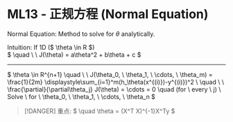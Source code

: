 # ML13 - 正规方程 (Normal Equation)

Normal Equation: Method to solve for $\theta$ analytically.

Intuition: If 1D ($ \theta \in R $)  
$ \quad \ \ J(\theta) = a\theta^2 + b\theta + c $

---

$
\theta \in R^{n+1}
\quad \ \ J(\theta_0, \ \theta_1, \ \cdots, \ \theta_m) = \frac{1}{2m} \displaystyle\sum_{i=1}^m(h_\theta(x^{(i)})-y^{(i)})^2 \\
\quad \ \ \frac{\partial}{\partial\theta_j} J(\theta) = \cdots = 0 \quad (for \ every \ j) \\
Solve \ for \ \theta_0, \ \theta_1, \ \cdots, \ \theta_n
$

> [!DANGER] 重点: 
$ \quad \theta = (X^T X)^{-1}X^Ty $